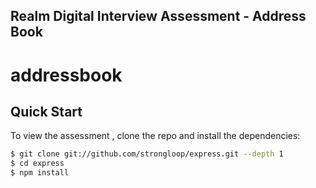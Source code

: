 ## Realm Digital Interview Assessment - Address Book

# addressbook 

## Quick Start

To view the assessment , clone the repo and install the dependencies:

```bash
$ git clone git://github.com/strongloop/express.git --depth 1
$ cd express
$ npm install
```
